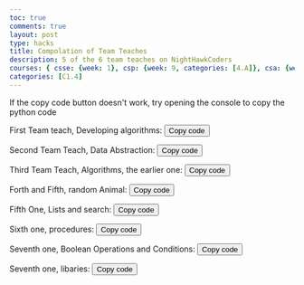 ```yaml
---
toc: true
comments: true
layout: post
type: hacks
title: Compolation of Team Teaches
description: 5 of the 6 team teaches on NightHawkCoders 
courses: { csse: {week: 1}, csp: {week: 9, categories: [4.A]}, csa: {week: 0} }
categories: [C1.4]
---
```


If the copy code button doesn't work, try opening the console to copy the python code

First Team teach, Developing algorithms: <button onclick = "javascript:getPythonCode(0)">Copy code</button> 
<pre id = "codeCellOpen0" style = "display: none">
students = [] 
studentNamePos = [] 
assignments = [] 
assignmentNamePos = [] 
totalGrades = 0.0 
def averageGrades(): 
    global totalGrades, students, assignments 
    for theStudent in students: 
        print(theStudent["Name"] + ":") 
        print("-"*10) 
        for theAssignment in assignments: 
            print(f'\t Assignment Name: {theAssignment["Name"]}') 
            print(f'\t Assignment Total: {theAssignment["Total"]}') 
            print(f'\t Student Score: {theStudent[theAssignment["Name"]]}') 
            if(theAssignment["Name"] != assignments[-1]["Name"]): 
                print("-" * 10) 
            totalGrades += theStudent[theAssignment["Name"]] / theAssignment["Total"] 
    return totalGrades / (len(assignments) * len(students)) 
    
def addStudent(name): 
    global students, assignments, studentNamePos 
    newStudent = { 
        "Name": str(name) 
    } 
    studentNamePos.append(name) 
    for x in assignments: 
        newStudent[str(x["Name"])] = 0 
    students.append(newStudent) 
    return students 

def makeAssignments(assignmentName, assignmentTotal): 
    global assignments, assignmentNamePos 
    newAssignment = {} 
    newAssignment["Name"] = assignmentName 
    newAssignment["Total"] = assignmentTotal 
    assignmentNamePos.append(assignmentName) 
    assignments.append(newAssignment) 

def gradeAssignment(studentName, assignmentName, grade): 
    global students, assignmentNamePos, assignments, studentNamePos 
    # If the assignment total is greater than the grade 
    assignmentTotal = assignments[assignmentNamePos.index(assignmentName)]["Total"] 
    if(assignmentTotal >= grade): 
        students[studentNamePos.index(studentName)][assignmentName] = grade / assignmentTotal 
        print(f'{studentName}\'s grade for {assignmentName} now at a {(grade / assignmentTotal)*100}%') 
    else: 
        print("\t Invalid Input, we only accept point values from 0 to " + str(assignmentTotal)) 

def startUp(): 
    global students 
    print("Welcome to Grader, the program to do everything with students grades, choose what you want to do;") 
    print("\tChoose A to average the class grades") 
    print("\tChoose B to add a student") 
    print("\tChoose C to make an Assignment") 
    print("\tChoose D to grade an Assignment") 
    print("\tChoose E to end this session") 
    userInput = "" 
    while 7 == 7: 
        if(userInput == ""): 
            print("Now, Choose another item from the list above") 
            userInput = input("What option do you want to choose? ") 
        if(userInput.upper() == "A"): 
            print(f"{averageGrades()} for a class of {len(students)} student(s)") 
            userInput = "" 
        elif(userInput.upper() == "B"): 
            userInput = input("\tWhat is the student's name? ") 
            currentStudents = addStudent(userInput) 
            print(currentStudents) 
            userInput = "" 
        elif(userInput.upper() == "C"): 
            assignmentName = input("What is the assignment name? ") 
            assignmentTotal = input("What is the assignment total? ") 
            try: 
                if(assignmentTotal != float("nan") and float(assignmentTotal) > 0): 
                    makeAssignments(assignmentName, float(assignmentTotal)) 
                    userInput = "" 
            except: 
                print("Invalid Point Score, please try again") 
                userInput = "C" 
        elif(userInput.upper() == "D"): 
            global assignmentNamePos, studentNamePos 
            isValid = [False, False] 
            studentAssignment = input("\tWhat is the assignment your grading? ") 
            studentGrade = input("\tHow many points did they earn? ") 
            studentName = input("\tWhat is the student your grading? ") 
            for x in range(0, len(assignmentNamePos)): 
                if(studentAssignment.upper() == assignmentNamePos[x].upper()): 
                    isValid[0] = True 
            if(isValid[0] == False): 
                print("Invalid Assignment Name, please try again") 
                userInput = "D" 
            for x in range(0, len(studentNamePos)): 
                if(studentName.upper() == studentNamePos[x].upper()): 
                    isValid[1] = True 
            if(isValid[1] == False): 
                print("Invalid Assignment Name, please try again") 
                userInput = "D" 
            try: 
                if(studentGrade != float("nan") and float(studentGrade) > 0 and int(isValid[0]) + int(isValid[1]) == 2): 
                    makeAssignments(assignmentName, float(studentGrade)) 
                    userInput = "" 
                    gradeAssignment(studentName, studentAssignment, float(studentGrade)) 
            except: 
                print("Invalid Values, please try again") 
                userInput = "D" 
        elif(userInput.upper() == "E"):  
            print("\tHave a lovely day!") 
            break 
        else: 
            print("Invaid Input, please try again") 
            userInput = "" 
startUp()
</pre>

Second Team Teach, Data Abstraction: <button onclick = "javascript:getPythonCode(1)">Copy code</button>

<pre id = "codeCellOpen1" style = "display: none">
import random 
name = input("What's your name?") 
continueGreet = True 
selectedGreeting = 0 
result = "" 
Greetings = [["Hello", "State"], ["Hi there", "State"], ["How are you doing", "Quest"]] 
def greeting(): 
    global result, selectedGreeting, Greetings 
    selectedGreeting = random.randint(0, len(Greetings) - 1) 
    if(Greetings[selectedGreeting][1] == "Quest"): 
        print("\t" + Greetings[selectedGreeting][0] + " " + name + "?") 
        result = Greetings[selectedGreeting][0] + " " + name + "?" 
    elif(Greetings[selectedGreeting][1] == "State"): 
        print("\t" + Greetings[selectedGreeting][0] + " " + name) 
        result = Greetings[selectedGreeting][0] + " " + name 
    else: 
        print("INVALID GREETING") 
 
greeting() 

while(continueGreet == True): 
    global result, selectedGreeting, Greetings 
    isRight = input("Do you like this greeting? Y/N: ") 
    if(isRight.upper() == "N"): 
        del Greetings[selectedGreeting] 
    if(len(Greetings) == 0): 
        print("There are no more greetings, try adding 1 to the system, or pick one provided") 
        continueGreet = False 
    else: 
        greeting() 
        continueGreet = True 
    elif(isRight.upper() == "Y"): 
        continueGreet = False 
        print(result) 
    else: 
        print("Invalid") 
        continueGreet = True 
</pre>



Third Team Teach, Algorithms, the earlier one: <button onclick = "javascript:getPythonCode(2)">Copy code</button>

<pre id = "codeCellOpen2" style = "display: none">
import math
text = input("What text do you think in a palindrome: ")
score = 0
for x in range(0, math.floor(len(text) / 2)):
    if text[x].upper() == text[-(x + 1)].upper():
        score += 1
    if score == math.floor(len(text) / 2):
        print("It's a palindrome")
    else:
        print("It's not a palindrome")

Pratical Algorithm:
import math, time
screen = [
["@", "%", " ", " ", " "],
["#", "#", "#", "#", " "],
[" ", "@", "%", " ", " "],
["#", "#", "#", "#", " "],
[" ", " ", "@", "%", " "],
["#", "#", "#", "#", " "],
[" ", " ", " ", "@", "%"],
["#", "#", "#", "#", " "],
[" ", " ", " ", "@", " "],
["#", "#", "#", "#", "%"],
[" ", " ", " ", "@", " "],
["#", "#", "#", "#", " "],
[" ", " ", " ", "@", " "],
["#", "#", "#", "#", " "],
[" ", " ", "@", " ", " "],
["#", "#", "#", "#", " "],
[" ", "@", " ", " ", " "],
["#", "#", "#", "#", " "],
["@", " ", " ", " ", " "],
["#", "#", "#", "#", " "],
[" ", " ", " ", " ", " "],
["#", "#", "#", "#", " "],
]
print(len(screen) // 2)
displayA = ""
displayB = ""
display = ""
for y in range(0, len(screen), 2):
    displayA = ""
    displayB = ""
    display = ""
    for x in range(0, len(screen[0]), 1):
        # print(y, x)
        displayA += screen[y][x]
        displayB += screen[y + 1][x]
        display = displayA + " "*300 + displayB
        print(display, end = "\r")
        time.sleep(0.8)
</pre>
Forth and Fifth, random Animal: <button onclick = "javascript:getPythonCode(3)">Copy code</button>

<pre id = "codeCellOpen3" style = "display: none">

import time 
 
currentMove = 0 
player = { 
    "item":"x", 
    "x":5, 
    "y":5 
} 
wall = { 
    "vertInfo":{ 
        "0":{ 
            "item":"#", 
            "x":6, 
            "y":6 
        }, 
        "1":{ 
            "item":"#", 
            "x":7, 
            "y":6, 
        }, 
        "2":{ 
            "item":"#", 
            "x":9, 
            "y":6, 
        }, 
        "3":{ 
            "item":"#", 
            "x":10, 
            "y":6, 
        }, 
        "4":{ 
            "item":"#", 
            "x":10, 
            "y":5, 
        }, 
        "5":{ 
            "item":"#", 
            "x":10, 
            "y":4, 
        }, 
        "6":{ 
            "item":"#", 
            "x":10, 
            "y":3, 
        }, 
        "7":{ 
            "item":"#", 
            "x":10, 
            "y":2, 
        }, 
        "8":{ 
            "item":"#", 
            "x":9, 
            "y":2, 
        }, 
        "9":{ 
            "item":"#", 
            "x":8, 
            "y":2, 
        }, 
        "10":{ 
            "item":"#", 
            "x":7, 
            "y":2, 
        }, 
        "11":{ 
            "item":"#", 
            "x":6, 
            "y":2, 
        }, 
        "12":{ 
            "item":"#", 
            "x":6, 
            "y":3 
        }, 
        "13":{ 
            "item":"#", 
            "x":6, 
            "y":4 
        }, 
        "14":{ 
            "item":"#", 
            "x":6, 
            "y":5 
        } 
    } 
} 
 
toMove = [] 
theObjs = [wall, player] 
lane = "" 
width = 20 
height = 20 
thePixel = "" 
rec = [] 
 
def createAnimals(): 
    global toMove 
    dog = {} 
    bird = {} 
    cat = {} 
    toMove = [2, 3, 4] 
    items = ["&", "^", "~"] 
    animals = [dog, bird, cat] 
    for beings in range(0, len(animals)): 
        animals[beings]["x"] = beings * 1 + 12 
        animals[beings]["y"] = beings * 1 + 12 
        animals[beings]["item"] = items[beings] 
        theObjs.append(animals[beings]) 
 
def animalMoves(): 
    global toMove, display 
    couldMove = ["w", "a", "s", "d"] 
    for x in range(0, len(toMove)): 
        walk(couldMove[random.randint(0, 3)], theObjs[toMove[x]]) 
 
    return screen() 
 
def startUp(): 
    global display 
    createAnimals() 
    display = [["."]*20]*20 
    movements() 
 
def decompileVerts(): 
    objects = [] 
    for x in range(0, len(theObjs)): 
        if('vertInfo' in theObjs[x]): 
            for b in range(0, len(theObjs[x]["vertInfo"])): 
                if(theObjs[x]["vertInfo"][str(b)]["x"] > 0 and 20 > theObjs[x]["vertInfo"][str(b)]["x"] and theObjs[x]["vertInfo"][str(b)]["y"] > 0): 
                    objects.append(theObjs[x]["vertInfo"][str(b)]) 
        else: 
            objects.append(theObjs[x]) 
    return objects 
 
def screen(): 
    global display, width, height, loadObjCt, thePixel 
    theObjs = decompileVerts() 
    thePixel = "" 
    theObjs.sort(key = lambda a: a["y"] * width + a["x"]) 
    loadObjCt = 0 
    for y in range(0, height, 1): 
        if(y < 10): 
            thePixel += "0" 
        thePixel += str(y) 
        display[y] = [] 
        for x in range(0, width, 1): 
            if theObjs[loadObjCt]["x"] == x and theObjs[loadObjCt]["y"] == y: 
                display[y].append([theObjs[loadObjCt]["item"]]) 
                if(loadObjCt + 1 < len(theObjs)): 
                    loadObjCt += 1 
            else: 
                display[y].append(["."]) 
            thePixel += str(display[y][x][0]) 
        thePixel += " "*300 
        display[y] = display[y] 
    return thePixel 
 
def walk(moves, currentObj): 
    global display, rec 
    theRec = "" 
    if(moves == "w" and (display[currentObj["y"] - 1][currentObj["x"]] == ["."]) and (currentObj["y"] - 1) >= 0): 
        currentObj["y"] -= 1 
        theRec = "w" 
    elif(moves == "a" and display[currentObj["y"]][currentObj["x"] - 1] == ["."] and (currentObj["x"] - 1) >= 0): 
        currentObj["x"] -= 1 
        theRec = "a" 
    elif(moves == "d" and (display[currentObj["y"] + 1][currentObj["x"]] == ["."]) and (currentObj["y"] - 1) >= 20): 
        currentObj["x"] += 1 
        theRec = "d" 
    elif(moves == "s" and (display[currentObj["y"]][currentObj["x"] + 1] == ["."]) and (currentObj["x"] - 1) >= 20): 
        currentObj["y"] += 1 
        theRec = "s" 
 
    return screen() 
 
def movements(): 
    global rec, thePixel 
    moves = [ 
        "a", 
        "a", 
        "s", 
        "s", 
        "s", 
        "d", 
        "d", 
        "d", 
        "w", 
        "w", 
        "a", 
    ] 
    newLine = " "*300 
    movesRec = "" 
    for x in range(0, len(moves) - 0): 
        walk(moves[x], player) 
        view = animalMoves() 
        print(view, end = "\r") 
        movesRec += moves[x] + ", " 
 
        if(moves[x - 1] == moves[x]): 
            time.sleep(.4) 
        else: 
            time.sleep(.6) 
    print("\n--------------------" + "\n" + "Moves were: " + str(movesRec)) 
 
 
startUp() 
</pre>

Fifth One, Lists and search: <button onclick = "javascript:getPythonCode(4)">Copy code</button>

<pre id = "codeCellOpen4" style = "display: none">
import random, math 
nums = [0, 2, 4, 7, 15, 21, 34, 36, 43, 48, 51, 60, 70, 71, 76, 77, 82, 94, 95, 99] 
 
start = 0 
end = len(nums) - 1 
worstNums = 0 
choosenNum = -1 
for d in range(0, len(nums) - 1): 
    choosenNum += 1 
    currentPos = (len(nums) - 1) // 2 
    start = 0 
    end = len(nums) - 1 
 
    for c in range(2, 10): 
        currentPos = (start + end) // 2  
        if(nums[currentPos] > nums[choosenNum]): 
            end = currentPos - 1 
            # currentPos += math.floor((len(nums) - currentPos) / 2 - 0.5) 
            #  
        elif(nums[currentPos] < nums[choosenNum]): 
            start = currentPos + 1 
            # currentPos -= math.floor((len(nums) - currentPos) / 2 - 0.5) 
        elif(nums[currentPos] == nums[choosenNum]): 
            print("Len is " + str(c - 2) + " at " + str(currentPos)) 
            if(worstNums < (c - 2)): 
                worstNums = c - 2 
            break 
print("-"*20 + "\n" + "WorstNums is " + str(worstNums)) 
</pre> 

Sixth one, procedures: <button onclick = "javascript:getPythonCode(5)">Copy code</button>

<pre id = "codeCellOpen5" style = "display: none;"> 
# First one 
 
def exponenchal(exponent, simTime): 
    count = "" 
    for x in range(0, simTime + 1): 
        count += f"Term {x}; {exponent ** x}:\n\t" 
        for y in range(1, (exponent ** x) + 1): 
            count += str(y%10) 
            if y%10 == 0: 
                count += f" {y}\'s " 
        count += "\n" 
    return count 
nums = exponenchal(2, 14) 
print(nums) 
 
# Second One 
 
import random 
nums = [] 
randomNums = [] 
for a in range(0, 100): 
    randomNums.append(a) 
for x in range(0, 20): 
    randNum = random.randint(0, (len(randomNums) - 1)) 
    nums.append(randomNums[randNum]) 
    randomNums.remove(randomNums[randNum]) 
print(sorted(nums)) 
 
</pre>

Seventh one, Boolean Operations and Conditions: <button onclick = "javascript:getPythonCode(6)">Copy code</button>

<pre id = "codeCellOpen6" style = "display: none">
# Silly thing I made that made me Mad! 
print("Welcome to MegaCorp, please state your details") 
userFirstName = input("First Name: ") 
print("Input 'Null' if you don't have a prefered Name ") 
userPreferedName = input("Prefered Name: ") 
userLastName = input("Last Name: ") 
userAge = input("Age: ") 
 
# What I used to bypass login, comment everything above and uncomment the comments below except for this line 
# userAge = 20 
# userFirstName = "Fred" 
# userPreferedName = "Freddy" 
# userLastName = "Kilm" 
# userPay = 0 
 
def findPercent(userInput): 
    currentUserGrade = "" 
    currentUserClass = "" 
    classes = ["A", "B", "C", "D", "E", "F", "G"] 
    for x in userInput: 
        print(x) 
        if(x.isdigit()): 
            currentUserGrade += x 
            continue 
        for y in classes: 
            if x.upper() == y: 
                currentUserClass = y 
                continue 
    currentUserGrade = int(currentUserGrade) 
    return currentUserClass, currentUserGrade 
 
def MegaCorpFinance(): 
    global userPreferedName, userPay 
    yearsOfEmployee = input(f"How many years have you served at the company {userPreferedName}? ") 
    jobPay = { # Per year 
        "Coder": 150000, 
        "Janitor": 30000 
    } 
    for jobTitle in jobPay: 
        print("\t*" + str(jobTitle)) 
 
    employeeTitle = input("Out of these, which is your job? ") 
 
    for jobTitle in jobPay: 
        if(employeeTitle.upper() == jobTitle.upper()): 
            print("Valid Title") 
            employeeTitle = jobTitle 
 
    if(userPay == 0): 
        userPay = jobPay[str(employeeTitle)] 
 
 
    if(int(yearsOfEmployee) > 5): 
        userPay *= 1.05  
    print(userPay) 
 
if(userPreferedName.upper() == "NULL"): 
    userPreferedName = userFirstName 
else:  
    userPreferedName = userPreferedName 
 
if(int(userAge) > 18): 
    print("Redirecting you to MegaCorpMain") 
    MegaCorpFinance() 
elif(int(userAge) < 18): 
    print(f"{userPreferedName}, we are redirecting you to MegaCollegeCorp") 
    print("\tType: A + grade for your last History") 
    print("\tType: B + grade for your last English") 
    print("\tType: C + grade for your last Math") 
    print("\tType: D + grade for your last Science") 
    print("\tType: E + grade for your last Forign Language") 
    print("\tType: F + grade for your last Fine Arts") 
    print("\tType: G + grade for your last Electives") 
    print("\tType Submit to submit your grades to us") 
    userGrade = { 
            "A": "F", # History 
            "B": "F", # English 
            "C": "F", # Math 
            "D": "F", # Science 
            "E": "F", # Forign Language 
            "F": "F", # Fine Arts 
            "G": "F" # Electives 
    } 
    while 7 == 7: 
        userInput = input("Input percents from your classes in base 10: ") 
        userInput = userInput.replace(" ", "") 
        print("User input is: " + str(userInput)) 
        classes = ["A", "B", "C", "D", "E", "F", "G"] 
        grades = ["A", "B", "C", "D", "E", "F"] 
        if(userInput.upper() == "SUBMIT"): 
            jobRequirements = { 
                "Coder": { 
                    "A": "C", 
                    "B": "B", 
                    "C": "A", 
                    "D": "A", 
                    "E": "C", 
                    "F": "C", 
                    "G": "C" 
                }, 
                "Jainitor": { 
                    "A": "D", 
                    "B": "D", 
                    "C": "D", 
                    "D": "D", 
                    "E": "D", 
                    "F": "D", 
                    "G": "D" 
                } 
            } 
            for currentJob in jobRequirements: 
                amountOfRequirements = 0  
                print(f"Scanning Requirement for {currentJob}") 
                for currentClassCheck in classes: 
                    if(grades.index(jobRequiremets[currentJob][currentClassCheck]) >= grades.index(userGrade[currentClassCheck])): 
                        amountOfRequirements += 1 
                if(amountOfRequirements > 4): 
                    print(f"You got the application for {currentJob}!") 
                    break 
 
            break 
        percent = findPercent(userInput) 
        currentUserGrade = int(percent[1]) 
        currentUserClass = percent[0] 
        if(currentUserGrade > 80): 
            currentUserGrade = "A" 
        elif(currentUserGrade >= 60): 
            currentUserGrade = "B" 
        elif(currentUserGrade >= 50): 
            currentUserGrade = "C" 
        elif(currentUserGrade >= 45): 
            currentUserGrade = "D" 
        elif(currentUserGrade >= 25): 
            currentUserGrade = "E" 
        else: 
            currentUserGrade = "F" 
        userGrade[str(currentUserClass)] = currentUserGrade 
        print(f"Class type {currentUserClass} is now set to grade {currentUserGrade}") 
</pre>
Seventh one, libaries: <button onclick = "javascript:getPythonCode(7)">Copy code</button>

<pre id = "codeCellOpen7" style = "display: none;">
Here’s the HW for Libraries 
 
from imdb import Cinemagoer 
import random 
 
ia = Cinemagoer() 
 
name = "Tarzan" 
 
randMovieID = "0120855" 
 
def callMovies(): 
    try: 
        movies = ia.get_movie(str(randMovieID)) 
        print(movies) 
        print(movies.current_info) 
        for x in movies.current_info: 
            print(x) 
            print(type(x)) 
            print(movies["plot"]) 
            print(movies[x]) 
    except: 
        print("Error, can't find Movie") 
         
def parseMovie(dataSet): 
    dataSet = str(dataSet) 
    dataSet = dataSet[1: -2] 
    dataSet = dataSet.replace("<", "").replace(">", "", -1).replace("_", "",  -1).replace("[http]", "") 
    dataSet = dataSet.split("Movie id:") 
    dataSet = dataSet[1:-1] 
    return dataSet 
     
print("Type 'result' to get the plot")  
 
terms = [] 
userTerms = [] 
     
while 7 == 7: 
    userInput = input("What movies do you want to get the plot of?: ") 
    userTerms += [userInput] 
    if(userInput == "result"): 
        plotSums = [] 
        for x in range(0, len(terms)): 
            finalText = "" 
            plotSums += [[]] 
            try: 
                plotSums[x] += [str(ia.get_movie(terms[x])["plot"])] 
            except: 
                print("Can't get summery") 
                continue 
        # print(plotSums[0]) 
            banList = ["\n", "\'", "\\", "[", "]", "\""] 
            for y in plotSums[x][0]: 
                currentText = y 
                for z in banList: 
                    currentText = str(currentText).replace(z, "") 
                if(currentText != ""): 
                    finalText += str(currentText) 
            print(f"\n \nFinal Text for {userTerms[x]}: \n" + "-"*20 + "\n" + str(finalText)) 
     

    results = ia.search_movie(userInput) 
    results = str(parseMovie(results)[0]) 
    terms.append(results[0:7]) 
    print("\nFinal Result: " + str(results[0:7])) 
  2.) Imdb api, allows for you to get an id from a movie title and get other terms, directors, genres, plot and more. 
 
1.) Pygame API, allows for videogames to be played, favorite variables being get num_displays and pygame.font.quit 
 
Imdb api, used to search for movies, favorite variables being tv kind ([‘kind’]) and filmography ([‘filmography’]) 
 
Turtle API, used to make graphics, favorite variables being speed() and bye() 
</pre> 

<!-- id = "codeCellOpen1" style = "display: none"-->
<script> 
    function getPythonCode(num){
        console.log(num)
        if(document.getElementById("codeCellOpen" + String(num)) == null){
            var showText = document.getElementById("codeCellClose" + String(num));
            showText.style = "display:none"
            showText.id = "codeCellOpen" + String(num)
            return null
        }
        // var copyText = document.getElementById("#codeCellOpen" + String(num));
        // copyText = copyText.innerHTML
        var showText = document.getElementById("codeCellOpen" + String(num));
        console.log(showText.innerHTML)
        showText.style = "display:inline" 
        showText.id = "codeCellClose"  + String(num)
        // let text = copyText;
        // const copyContent = async () => {
        //     try {
        //         await navigator.clipboard.writeText(text);
        //         console.log('Content copied to clipboard');
        //     } catch (err) {
        //         console.error('Failed to copy: ', err);
        // }
        // }
    }
</script>

